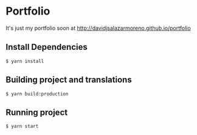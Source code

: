 # Portfolio

It's just my portfolio soon at http://davidjsalazarmoreno.github.io/portfolio


## Install Dependencies
```
$ yarn install
```

## Building project and translations

```
$ yarn build:production
```

## Running project

```
$ yarn start
```
